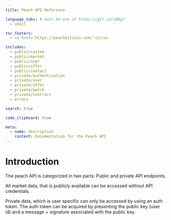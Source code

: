 ```yaml
---
title: Peach API Reference

language_tabs: # must be one of https://git.io/vQNgJ
  - shell

toc_footers:
  - <a href='https://peachbitcoin.com/'>🍑</a>

includes:
  - public/system
  - public/market
  - public/user
  - public/offer
  - public/contact
  - private/authentication
  - private/user
  - private/offer
  - private/match
  - private/contract
  - errors

search: true

code_clipboard: true

meta:
  - name: description
    content: Documentation for the Peach API
---
```


# Introduction

The peach API is categorized in two parts: Public and private API endpoints.

All market data, that is publicly available can be accessed without API credentials.

Private data, which is user specific can only be accessed by using an auth token. The auth token can be acquired by presenting the public key (user id) and a message + signature associated with the public key.
